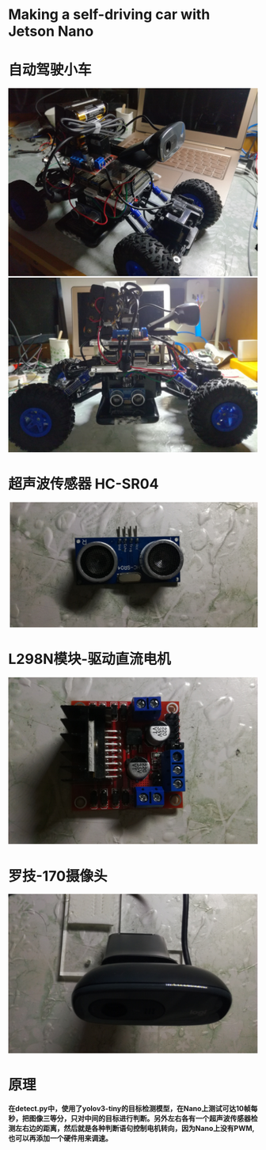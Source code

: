 # Making a self-driving car with Jetson Nano
# 自动驾驶小车
![](./assets/20190627214116.png)
![](./assets/20190627214137.png)
# 超声波传感器 HC-SR04
![](./assets/20190627214029.png)
# L298N模块-驱动直流电机
![](./assets/20190627213957.png)
# 罗技-170摄像头
![](./assets/20190627214053.png)
# 原理
**在detect.py中，使用了yolov3-tiny的目标检测模型，在Nano上测试可达10帧每秒，把图像三等分，只对中间的目标进行判断。另外左右各有一个超声波传感器检测左右边的距离，然后就是各种判断语句控制电机转向，因为Nano上没有PWM, 也可以再添加一个硬件用来调速。**
